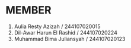 # MEMBER
1. Aulia Resty Azizah / 244107020015
2. Dil-Awar Harun El Rashid / 244107020224
3. Muhammad Bima Juliansyah / 244107020123